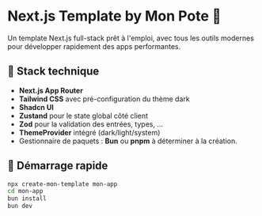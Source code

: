 # Next.js Template by Mon Pote 🧪

Un template Next.js full-stack prêt à l'emploi, avec tous les outils modernes pour développer rapidement des apps performantes.

## 🧰 Stack technique

- **Next.js App Router**
- **Tailwind CSS** avec pré-configuration du thème dark
- **Shadcn UI**
- **Zustand** pour le state global côté client
- **Zod** pour la validation des entrées, types, ...
- **ThemeProvider** intégré (dark/light/system)
- Gestionnaire de paquets : **Bun** ou **pnpm** à déterminer à la création.


## 🚀 Démarrage rapide

```bash
npx create-mon-template mon-app
cd mon-app
bun install
bun dev

```

